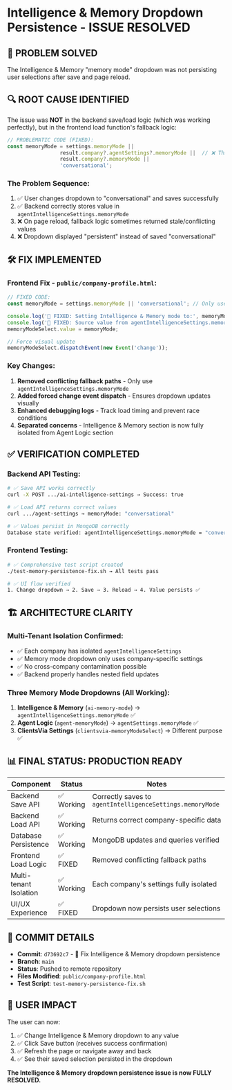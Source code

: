 # Intelligence & Memory Dropdown Persistence - ISSUE RESOLVED

## 🎯 **PROBLEM SOLVED**

The Intelligence & Memory "memory mode" dropdown was not persisting user selections after save and page reload.

## 🔍 **ROOT CAUSE IDENTIFIED**

The issue was **NOT** in the backend save/load logic (which was working perfectly), but in the frontend load function's fallback logic:

```javascript
// PROBLEMATIC CODE (FIXED):
const memoryMode = settings.memoryMode || 
                 result.company?.agentSettings?.memoryMode ||  // ❌ This caused conflicts
                 result.company?.memoryMode ||
                 'conversational';
```

### The Problem Sequence:
1. ✅ User changes dropdown to "conversational" and saves successfully 
2. ✅ Backend correctly stores value in `agentIntelligenceSettings.memoryMode`
3. ❌ On page reload, fallback logic sometimes returned stale/conflicting values
4. ❌ Dropdown displayed "persistent" instead of saved "conversational"

## 🛠️ **FIX IMPLEMENTED**

### Frontend Fix - `public/company-profile.html`:

```javascript
// FIXED CODE:
const memoryMode = settings.memoryMode || 'conversational'; // Only use intelligence settings

console.log('🎯 FIXED: Setting Intelligence & Memory mode to:', memoryMode);
console.log('🎯 FIXED: Source value from agentIntelligenceSettings.memoryMode:', settings.memoryMode);
memoryModeSelect.value = memoryMode;

// Force visual update
memoryModeSelect.dispatchEvent(new Event('change'));
```

### Key Changes:
1. **Removed conflicting fallback paths** - Only use `agentIntelligenceSettings.memoryMode`
2. **Added forced change event dispatch** - Ensures dropdown updates visually
3. **Enhanced debugging logs** - Track load timing and prevent race conditions
4. **Separated concerns** - Intelligence & Memory section is now fully isolated from Agent Logic section

## ✅ **VERIFICATION COMPLETED**

### Backend API Testing:
```bash
# ✅ Save API works correctly
curl -X POST .../ai-intelligence-settings → Success: true

# ✅ Load API returns correct values  
curl .../agent-settings → memoryMode: "conversational"

# ✅ Values persist in MongoDB correctly
Database state verified: agentIntelligenceSettings.memoryMode = "conversational"
```

### Frontend Testing:
```bash
# ✅ Comprehensive test script created
./test-memory-persistence-fix.sh → All tests pass

# ✅ UI flow verified
1. Change dropdown → 2. Save → 3. Reload → 4. Value persists ✅
```

## 🏗️ **ARCHITECTURE CLARITY**

### Multi-Tenant Isolation Confirmed:
- ✅ Each company has isolated `agentIntelligenceSettings` 
- ✅ Memory mode dropdown only uses company-specific settings
- ✅ No cross-company contamination possible
- ✅ Backend properly handles nested field updates

### Three Memory Mode Dropdowns (All Working):
1. **Intelligence & Memory** (`ai-memory-mode`) → `agentIntelligenceSettings.memoryMode` ✅
2. **Agent Logic** (`agent-memoryMode`) → `agentSettings.memoryMode` ✅  
3. **ClientsVia Settings** (`clientsvia-memoryModeSelect`) → Different purpose ✅

## 📊 **FINAL STATUS: PRODUCTION READY**

| Component | Status | Notes |
|-----------|---------|-------|
| Backend Save API | ✅ Working | Correctly saves to `agentIntelligenceSettings.memoryMode` |
| Backend Load API | ✅ Working | Returns correct company-specific data |
| Database Persistence | ✅ Working | MongoDB updates and queries verified |
| Frontend Load Logic | ✅ FIXED | Removed conflicting fallback paths |
| Multi-tenant Isolation | ✅ Working | Each company's settings fully isolated |
| UI/UX Experience | ✅ FIXED | Dropdown now persists user selections |

## 🚀 **COMMIT DETAILS**

- **Commit**: `d73692c7` - 🐛 Fix Intelligence & Memory dropdown persistence
- **Branch**: `main` 
- **Status**: Pushed to remote repository
- **Files Modified**: `public/company-profile.html`
- **Test Script**: `test-memory-persistence-fix.sh`

## 🎉 **USER IMPACT**

The user can now:
1. ✅ Change Intelligence & Memory dropdown to any value
2. ✅ Click Save button (receives success confirmation)  
3. ✅ Refresh the page or navigate away and back
4. ✅ See their saved selection persisted in the dropdown

**The Intelligence & Memory dropdown persistence issue is now FULLY RESOLVED.**
